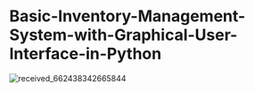 # Basic-Inventory-Management-System-with-Graphical-User-Interface-in-Python
![received_662438342665844](https://github.com/taurusloathe/Basic-Inventory-Management-System-with-Graphical-User-Interface/assets/110080228/2b40046b-748a-4580-8bb9-0f83c77215ce)
